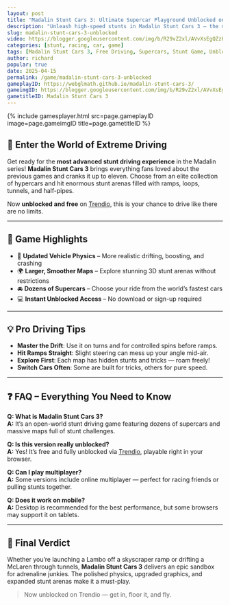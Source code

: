 ```yaml
---
layout: post
title: "Madalin Stunt Cars 3: Ultimate Supercar Playground Unblocked on Trendio"
description: "Unleash high-speed stunts in Madalin Stunt Cars 3 — the most advanced version yet, now unblocked and free to play on Trendio."
slug: madalin-stunt-cars-3-unblocked
video: https://blogger.googleusercontent.com/img/b/R29vZ2xl/AVvXsEgQZzKEcTz1-w32z4fd4pw0Um5A-bFqQzhNhpkCSDDpR1MfkzGhDeQvQVltvfRC6ICrOOPAzIxsciDTUxR5idoZVMV_DUlSdwRLL1hYrKtwM_jdgLLpAiVg7caJpeSGpRuhZyFs2INTVA6sCm5pQG5uZn8o3SVnt8p5el8riF_lBaT1jvVNG8LFL8dK3es/s512/Madalin%20Stunt%20Cars%203.webp
categories: [stunt, racing, car, game]
tags: [Madalin Stunt Cars 3, Free Driving, Supercars, Stunt Game, Unblocked Games]
author: richard
popular: true
date: 2025-04-15
permalink: /game/madalin-stunt-cars-3-unblocked
gameplayID: https://webglmath.github.io/madalin-stunt-cars-3/
gameimgID: https://blogger.googleusercontent.com/img/b/R29vZ2xl/AVvXsEgQZzKEcTz1-w32z4fd4pw0Um5A-bFqQzhNhpkCSDDpR1MfkzGhDeQvQVltvfRC6ICrOOPAzIxsciDTUxR5idoZVMV_DUlSdwRLL1hYrKtwM_jdgLLpAiVg7caJpeSGpRuhZyFs2INTVA6sCm5pQG5uZn8o3SVnt8p5el8riF_lBaT1jvVNG8LFL8dK3es/s512/Madalin%20Stunt%20Cars%203.webp
gametitleID: Madalin Stunt Cars 3
---
```


{% include gamesplayer.html
  src=page.gameplayID
  image=page.gameimgID
  title=page.gametitleID
%}

## 🏁 Enter the World of Extreme Driving

Get ready for the **most advanced stunt driving experience** in the Madalin series! **Madalin Stunt Cars 3** brings everything fans loved about the previous games and cranks it up to eleven. Choose from an elite collection of hypercars and hit enormous stunt arenas filled with ramps, loops, tunnels, and half-pipes.

Now **unblocked and free** on [Trendio](https://www.trendio.homes/), this is your chance to drive like there are no limits.

---

## 🚗 Game Highlights

- 🚙 **Updated Vehicle Physics** – More realistic drifting, boosting, and crashing
- 🌍 **Larger, Smoother Maps** – Explore stunning 3D stunt arenas without restrictions
- 🚘 **Dozens of Supercars** – Choose your ride from the world’s fastest cars
- 💻 **Instant Unblocked Access** – No download or sign-up required

---

## 💡 Pro Driving Tips

- **Master the Drift**: Use it on turns and for controlled spins before ramps.
- **Hit Ramps Straight**: Slight steering can mess up your angle mid-air.
- **Explore First**: Each map has hidden stunts and tricks — roam freely!
- **Switch Cars Often**: Some are built for tricks, others for pure speed.

---

## ❓ FAQ – Everything You Need to Know

**Q: What is Madalin Stunt Cars 3?**  
**A:** It’s an open-world stunt driving game featuring dozens of supercars and massive maps full of stunt challenges.

**Q: Is this version really unblocked?**  
**A:** Yes! It’s free and fully unblocked via [Trendio](https://www.trendio.homes/), playable right in your browser.

**Q: Can I play multiplayer?**  
**A:** Some versions include online multiplayer — perfect for racing friends or pulling stunts together.

**Q: Does it work on mobile?**  
**A:** Desktop is recommended for the best performance, but some browsers may support it on tablets.

---

## 🚦 Final Verdict

Whether you’re launching a Lambo off a skyscraper ramp or drifting a McLaren through tunnels, **Madalin Stunt Cars 3** delivers an epic sandbox for adrenaline junkies. The polished physics, upgraded graphics, and expanded stunt arenas make it a must-play.

> Now unblocked on Trendio — get in, floor it, and fly.
